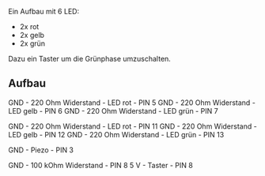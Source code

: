 Ein Aufbau mit 6 LED:

- 2x rot
- 2x gelb
- 2x grün

Dazu ein Taster um die Grünphase umzuschalten.


Aufbau
------

GND - 220 Ohm Widerstand - LED rot - PIN 5
GND - 220 Ohm Widerstand - LED gelb - PIN 6
GND - 220 Ohm Widerstand - LED grün - PIN 7

GND - 220 Ohm Widerstand - LED rot - PIN 11
GND - 220 Ohm Widerstand - LED gelb - PIN 12
GND - 220 Ohm Widerstand - LED grün - PIN 13

GND - Piezo - PIN 3

GND - 100 kOhm Widerstand - PIN 8
5 V - Taster - PIN 8
